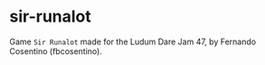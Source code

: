 # sir-runalot
Game `Sir Runalot` made for the Ludum Dare Jam 47, by Fernando Cosentino (fbcosentino).

